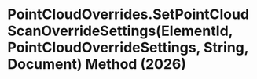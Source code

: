 # PointCloudOverrides.SetPointCloudScanOverrideSettings(ElementId, PointCloudOverrideSettings, String, Document) Method (2026)

﻿